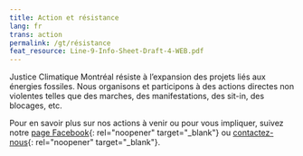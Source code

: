 ```yaml
---
title: Action et résistance
lang: fr
trans: action
permalink: /gt/résistance
feat_resource: Line-9-Info-Sheet-Draft-4-WEB.pdf
---
```

Justice Climatique Montréal résiste à l’expansion des projets liés aux énergies fossiles. Nous organisons et participons à des actions directes non violentes telles que des marches, des manifestations, des sit-in, des blocages, etc.

Pour en savoir plus sur nos actions à venir ou pour vous impliquer, suivez notre [page Facebook](https://www.facebook.com/ClimateJusticeMontreal){: rel="noopener" target="_blank"} ou [contactez-nous](mailto:justiceclimatiquemtl@gmail.com){: rel="noopener" target="_blank"}.
